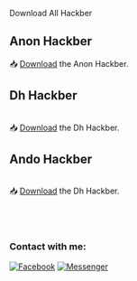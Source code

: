 <p>Download All Hackber

</p>

<h2>Anon Hackber</h2>

📥 <a href="https://github.com/H0rn3t-Sp1d3rs/All-Hacker/blob/main/AnonHackbar_v.1.4.apk?raw=true">Download</a> the Anon Hackber.
<br>
<h2>Dh Hackber</h2>
<br>
📥 <a href="https://github.com/darknethaxor/DH-HackBar/releases/download/v1.1/Latest.apk">Download</a> the Dh Hackber.
<br>
<h2>Ando Hackber</h2>
<br>
📥 <a href="https://m.apkpure.com/andro-hackbar/zyberph.hackbar.zk/download?from=details">Download</a> the Dh Hackber.
<br>

<br>
<br>
<br>
<h3 align="left">Contact with me:</h3>
<p align="left">
<a href="https://www.facebook.com/H0rn3t.Sp1d3rs"><img title="Facebook" src="https://img.shields.io/badge/Facebook-red?style=for-the-badge&logo=facebook"></a>
<a href="https://www.facebook.com/call.me.H0rn3t.Sp1d3rs"><img title="Messenger" src="https://img.shields.io/badge/Messenger-red?style=for-the-badge&logo=messenger"></a>

